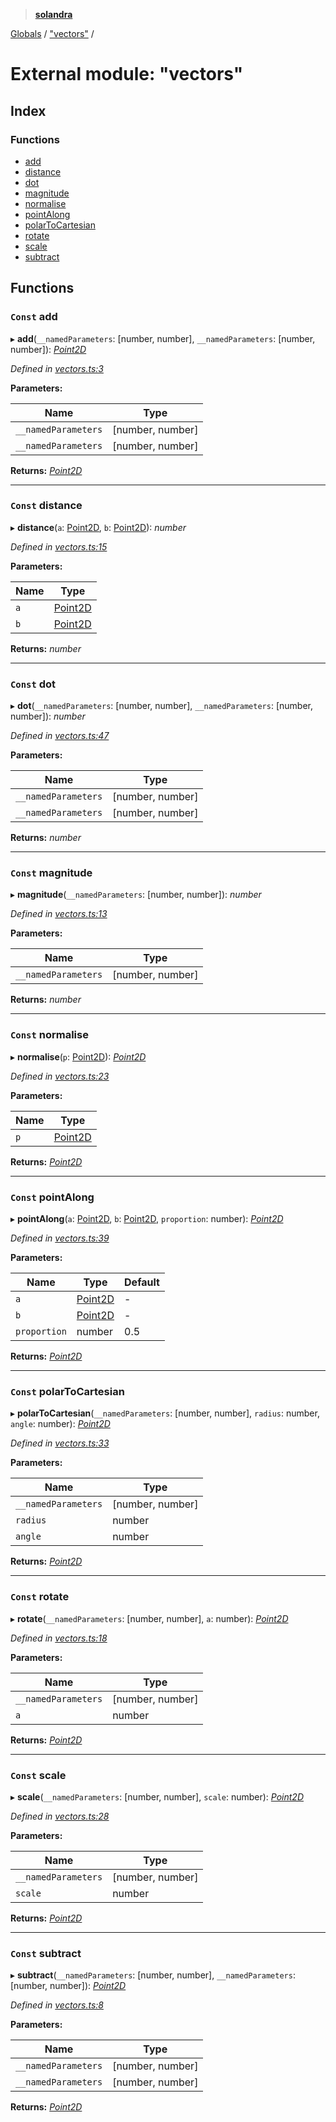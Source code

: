> **[solandra](../README.md)**

[Globals](../README.md) / ["vectors"](_vectors_.md) /

# External module: "vectors"

## Index

### Functions

* [add](_vectors_.md#const-add)
* [distance](_vectors_.md#const-distance)
* [dot](_vectors_.md#const-dot)
* [magnitude](_vectors_.md#const-magnitude)
* [normalise](_vectors_.md#const-normalise)
* [pointAlong](_vectors_.md#const-pointalong)
* [polarToCartesian](_vectors_.md#const-polartocartesian)
* [rotate](_vectors_.md#const-rotate)
* [scale](_vectors_.md#const-scale)
* [subtract](_vectors_.md#const-subtract)

## Functions

### `Const` add

▸ **add**(`__namedParameters`: [number, number], `__namedParameters`: [number, number]): *[Point2D](_types_sol_.md#point2d)*

*Defined in [vectors.ts:3](https://github.com/jamesporter/solandra/blob/a654911/src/lib/vectors.ts#L3)*

**Parameters:**

Name | Type |
------ | ------ |
`__namedParameters` | [number, number] |
`__namedParameters` | [number, number] |

**Returns:** *[Point2D](_types_sol_.md#point2d)*

___

### `Const` distance

▸ **distance**(`a`: [Point2D](_types_sol_.md#point2d), `b`: [Point2D](_types_sol_.md#point2d)): *number*

*Defined in [vectors.ts:15](https://github.com/jamesporter/solandra/blob/a654911/src/lib/vectors.ts#L15)*

**Parameters:**

Name | Type |
------ | ------ |
`a` | [Point2D](_types_sol_.md#point2d) |
`b` | [Point2D](_types_sol_.md#point2d) |

**Returns:** *number*

___

### `Const` dot

▸ **dot**(`__namedParameters`: [number, number], `__namedParameters`: [number, number]): *number*

*Defined in [vectors.ts:47](https://github.com/jamesporter/solandra/blob/a654911/src/lib/vectors.ts#L47)*

**Parameters:**

Name | Type |
------ | ------ |
`__namedParameters` | [number, number] |
`__namedParameters` | [number, number] |

**Returns:** *number*

___

### `Const` magnitude

▸ **magnitude**(`__namedParameters`: [number, number]): *number*

*Defined in [vectors.ts:13](https://github.com/jamesporter/solandra/blob/a654911/src/lib/vectors.ts#L13)*

**Parameters:**

Name | Type |
------ | ------ |
`__namedParameters` | [number, number] |

**Returns:** *number*

___

### `Const` normalise

▸ **normalise**(`p`: [Point2D](_types_sol_.md#point2d)): *[Point2D](_types_sol_.md#point2d)*

*Defined in [vectors.ts:23](https://github.com/jamesporter/solandra/blob/a654911/src/lib/vectors.ts#L23)*

**Parameters:**

Name | Type |
------ | ------ |
`p` | [Point2D](_types_sol_.md#point2d) |

**Returns:** *[Point2D](_types_sol_.md#point2d)*

___

### `Const` pointAlong

▸ **pointAlong**(`a`: [Point2D](_types_sol_.md#point2d), `b`: [Point2D](_types_sol_.md#point2d), `proportion`: number): *[Point2D](_types_sol_.md#point2d)*

*Defined in [vectors.ts:39](https://github.com/jamesporter/solandra/blob/a654911/src/lib/vectors.ts#L39)*

**Parameters:**

Name | Type | Default |
------ | ------ | ------ |
`a` | [Point2D](_types_sol_.md#point2d) | - |
`b` | [Point2D](_types_sol_.md#point2d) | - |
`proportion` | number | 0.5 |

**Returns:** *[Point2D](_types_sol_.md#point2d)*

___

### `Const` polarToCartesian

▸ **polarToCartesian**(`__namedParameters`: [number, number], `radius`: number, `angle`: number): *[Point2D](_types_sol_.md#point2d)*

*Defined in [vectors.ts:33](https://github.com/jamesporter/solandra/blob/a654911/src/lib/vectors.ts#L33)*

**Parameters:**

Name | Type |
------ | ------ |
`__namedParameters` | [number, number] |
`radius` | number |
`angle` | number |

**Returns:** *[Point2D](_types_sol_.md#point2d)*

___

### `Const` rotate

▸ **rotate**(`__namedParameters`: [number, number], `a`: number): *[Point2D](_types_sol_.md#point2d)*

*Defined in [vectors.ts:18](https://github.com/jamesporter/solandra/blob/a654911/src/lib/vectors.ts#L18)*

**Parameters:**

Name | Type |
------ | ------ |
`__namedParameters` | [number, number] |
`a` | number |

**Returns:** *[Point2D](_types_sol_.md#point2d)*

___

### `Const` scale

▸ **scale**(`__namedParameters`: [number, number], `scale`: number): *[Point2D](_types_sol_.md#point2d)*

*Defined in [vectors.ts:28](https://github.com/jamesporter/solandra/blob/a654911/src/lib/vectors.ts#L28)*

**Parameters:**

Name | Type |
------ | ------ |
`__namedParameters` | [number, number] |
`scale` | number |

**Returns:** *[Point2D](_types_sol_.md#point2d)*

___

### `Const` subtract

▸ **subtract**(`__namedParameters`: [number, number], `__namedParameters`: [number, number]): *[Point2D](_types_sol_.md#point2d)*

*Defined in [vectors.ts:8](https://github.com/jamesporter/solandra/blob/a654911/src/lib/vectors.ts#L8)*

**Parameters:**

Name | Type |
------ | ------ |
`__namedParameters` | [number, number] |
`__namedParameters` | [number, number] |

**Returns:** *[Point2D](_types_sol_.md#point2d)*